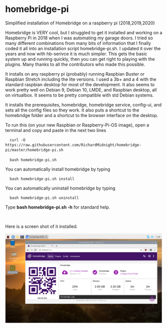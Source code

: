 # homebridge-pi
Simplified installation of Homebridge on a raspberry pi  (2018,2019,2020)

Homebridge is VERY cool, but I struggled to get it installed and working on a Raspberry Pi in 2018 when I was automating my garage doors. I tried so many different combinations from many bits of information that I finally coded it all into an installation script homebridge-pi.sh.  I updated it over the years and now with hb-serivce it is much simpler.  This gets the basic system up and running quickly, then you can get right to playing with the plugins.  Many thanks to all the contributors who made this possible.

It installs on any raspberry pi (probably) running Raspbian Buster or Raspbian Stretch including the lite versions. I used a 3b+ and a 4 with the standard raspbian desktop for most of the development.  It also seems to work pretty well on Debian 9, Debian 10, LMDE, and Raspbian desktop, all on virtualbox.  It seems to be pretty compatible with std Debian systems.

It installs the prerequisites, homebridge, homebridge service, config-ui, and sets all the config files so they work.  It also puts a shortcut to the homebridge folder and a shortcut to the browser interface on the desktop.


To run this (on your new Raspbian or Raspberry-Pi-OS image), open a terminal and copy and paste in the next two lines

      curl -O https://raw.githubusercontent.com/RichardMidnight/homebridge-pi/master/homebridge-pi.sh
   
      bash homebridge-pi.sh
   
   
You can automatically install homebridge by typing

      bash homebridge-pi.sh install

You can automatically uninstall homebridge by typing

      bash homebridge-pi.sh uninstall
   
Type **bash homebridge-pi.sh -h**  for standard help.   

 &nbsp;
 
 Here is a screen shot of it installed.

![Image](https://github.com/RichardMidnight/homebridge-pi/blob/master/screenshot.PNG?raw=true)
